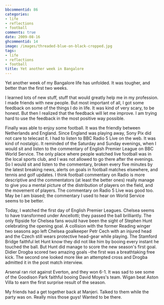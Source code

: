 ```yaml
---
bbcommentid: 86
categories:
- life
- reflections
- football
comments: true
date: 2009-08-16
ghcommentid: 14
image: /images/threaded-blue-on-black-cropped.jpg
tags:
- life
- reflections
- football
title: Yet another week in Bangalore
---
```


Yet another week of my Bangalore life has unfolded. It was tougher, and better than the first two weeks.

I learned lots of new stuff, stuff that would greatly help me in my profession. I made friends with new people. But most important of all, I got some feedback on some of the things I do in life. It was kind of very scary, to be honest. But then I realized that the feedback will let me improve. I am trying hard to use the feedback in the most positive way possible.

Finally was able to enjoy some football. It was the friendly between Netherlands and England. Since England was playing away, Sony Pix did not care to telecast it. I had to listen to BBC Radio 5 Live on the web. It was kind of nostalgic. It reminded of the Saturday and Sunday evenings, when I would sit and listen to the commentary of English Premier League on BBC World Service. The only place where people watched live football was in the local sports club, and I was not allowed to go there after the evenings. So I would sit and listen to the commentary, broken every five minutes by the latest breaking news, alerts on goals in football matches elsewhere, and tennis and golf updates. I think football commentary on Radio is more descriptive and the commentators (at least the better ones) really manage to give you a mental picture of the distribution of players on the field, and the movement of players. The commentary on Radio 5 Live was good too. May be I am biased; the commentary I used to hear on World Service seems to be better.

Today, I watched the first day of English Premier Leagues. Chelsea seems to have transformed under Ancellotti; they passed the ball brilliantly. The only flipside for Chelsea fans would have been the sight of Stephen Hunt celebrating the opening goal. A collision with the former Reading winger two seasons ago left Chelsea goalkeeper Petr Cech with an injured head and the Czech still wears protective head-gear while playing. The Stamford Bridge faithful let Hunt know they did not like him by booing every instant he touched the ball. But Hunt did manage to score the new season's first goal. Didier Drogba scored two amazing goals –the first was a breathtaking free kick. The second one looked more like an attempted cross and Drogba admitted it in the post match interview.

Arsenal ran riot against Everton, and they won 6-1. It was sad to see some of the Goodison Park faithful booing David Moyes's team. Wigan beat Aston Villa to earn the first surprise result of the season.

My friends had a get together back at Manjeri. Talked to them while the party was on. Really miss those guys! Wanted to be there.